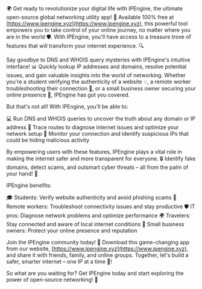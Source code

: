 🌍 Get ready to revolutionize your digital life with IPEngine, the ultimate open-source global networking utility app! 🚀 Available 100% free at [https://www.ipengine.xyz](https://www.ipengine.xyz), this powerful tool empowers you to take control of your online journey, no matter where you are in the world 🛡️. With IPEngine, you'll have access to a treasure trove of features that will transform your internet experience. 🔍

Say goodbye to DNS and WHOIS query mysteries with IPEngine's intuitive interface! 📊 Quickly lookup IP addresses and domains, resolve potential issues, and gain valuable insights into the world of networking. Whether you're a student verifying the authenticity of a website 💡, a remote worker troubleshooting their connection 🏢, or a small business owner securing your online presence 🚀, IPEngine has got you covered.

But that's not all! With IPEngine, you'll be able to:

💻 Run DNS and WHOIS queries to uncover the truth about any domain or IP address
📍 Trace routes to diagnose internet issues and optimize your network setup
💪 Monitor your connection and identify suspicious IPs that could be hiding malicious activity

By empowering users with these features, IPEngine plays a vital role in making the internet safer and more transparent for everyone. 🔒 Identify fake domains, detect scams, and outsmart cyber threats – all from the palm of your hand! 📱

IPEngine benefits:

🎓 Students: Verify website authenticity and avoid phishing scams
🏢 Remote workers: Troubleshoot connectivity issues and stay productive
🛡️ IT pros: Diagnose network problems and optimize performance
🌍 Travelers: Stay connected and aware of local internet conditions
💼 Small business owners: Protect your online presence and reputation

Join the IPEngine community today! 🎉 Download this game-changing app from our website, [https://www.ipengine.xyz](https://www.ipengine.xyz), and share it with friends, family, and online groups. Together, let's build a safer, smarter internet – one IP at a time 💪!

So what are you waiting for? Get IPEngine today and start exploring the power of open-source networking! 🚀